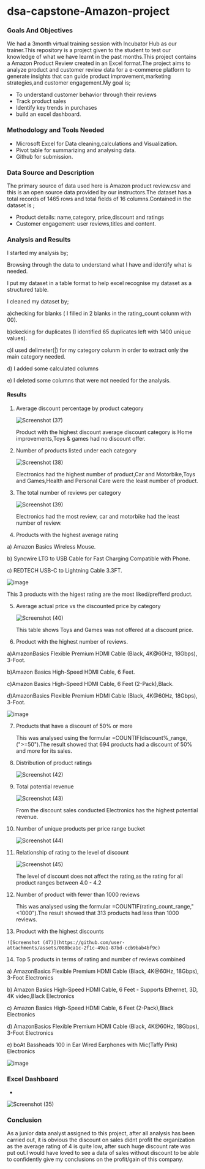 # dsa-capstone-Amazon-project
### Goals And Objectives
We had a 3month virtual training session with Incubator Hub as our trainer.This repository is a project given to the student to test our knowledge of what we have learnt in the past months.This project contains a Amazon Product Review created in an Excel format.The project aims to analyze product and customer review data for a e-commerce platform to generate insights that can guide product improvement,marketing strategies,and customer engagement.My goal is;
- To understand customer behavior through their reviews
- Track product sales
- Identify key trends in purchases
- build an excel dashboard.

### Methodology and Tools Needed
- Microsoft Excel for Data cleaning,calculations and Visualization.
- Pivot table for summarizing and analysing data.
- Github for submission.

### Data Source and Description
The primary source of data used here is Amazon product review.csv and this is an open source data provided by our instructors.The dataset has a total records of 1465 rows and total fields of 16 columns.Contained in the dataset is ;
- Product details: name,category, price,discount and ratings
- Customer engagement: user reviews,titles and content.

### Analysis and Results
I started my analysis by;

Browsing through the data to understand what I have and identify what is needed.

I put my dataset in a table format to help excel recognise my dataset as a structured table.

I cleaned my dataset by;

a)checking for blanks ( I filled in 2 blanks in the rating_count colunm with 00).

b)ckecking for duplicates (I identified 65 duplicates left with 1400 unique values).

c)I used delimeter(|) for my category colunm in order to extract only the main category needed.

d) I added some calculated columns

e) I deleted some columns that were not needed for the analysis.

#### Results
1) Average discount percentage by product category
   
    ![Screenshot (37)](https://github.com/user-attachments/assets/eca5cfc4-2f6c-4888-a487-b5ba04feb928)

   Product with the highest discount average discount category is Home improvements,Toys & games had no discount offer.

 2) Number of products listed under each category

     ![Screenshot (38)](https://github.com/user-attachments/assets/a6ecd65a-1ecd-4474-917a-259c7a414165)

    Electronics had the highest number of product,Car and Motorbike,Toys and Games,Health and Personal Care were the least number of product.

3) The total number of reviews per category

    ![Screenshot (39)](https://github.com/user-attachments/assets/e0706bdc-6529-4a54-b21a-810b8cdf1510)

    Electronics had the most review, car and motorbike had the least number of review.

4) Products with the highest  average rating

  a)	Amazon Basics Wireless Mouse.
   
  b)  Syncwire LTG to USB Cable for Fast Charging Compatible with Phone.
  
  c) REDTECH USB-C to Lightning Cable 3.3FT.

  ![image](https://github.com/user-attachments/assets/d2ecff6c-3b5d-4370-ae50-5320031e404e)

   This 3 products with the higest rating are the most liked/prefferd product.

5) Average actual price vs the discounted price by category

   ![Screenshot (40)](https://github.com/user-attachments/assets/db3aca34-ebc5-45c2-9f38-503747f38297)

    This table shows Toys and Games was not offered at a discount price.

6) Product with the highest number of reviews.
     
 a)AmazonBasics Flexible Premium HDMI Cable (Black, 4K@60Hz, 18Gbps), 3-Foot.		  

 b)Amazon Basics High-Speed HDMI Cable, 6 Feet. 

 c)Amazon Basics High-Speed HDMI Cable, 6 Feet (2-Pack),Black.

 d)AmazonBasics Flexible Premium HDMI Cable (Black, 4K@60Hz, 18Gbps), 3-Foot.	

![image](https://github.com/user-attachments/assets/96ebcd83-69d3-402b-a43a-285b4dc7fbd4)

7) Products that have a discount of 50% or more

   This was analysed using the formular =COUNTIF(discount%_range,(">=50").The result showed that 694 products had a discount of 50% and more for its sales.

8) Distribution of product ratings

   ![Screenshot (42)](https://github.com/user-attachments/assets/6986f4dd-95c5-4249-b509-001a447e8f9b)

9) Total potential revenue

    ![Screenshot (43)](https://github.com/user-attachments/assets/c1911c28-6588-44ea-a53d-00f06152cc72)

   From the discount sales conducted Electronics has the highest potential revenue.

10) Number of unique products per price range bucket

    ![Screenshot (44)](https://github.com/user-attachments/assets/2ed7cf9b-8e93-4027-a1ea-91ef6646f3f6)

11) Relationship of rating to the level of discount

     ![Screenshot (45)](https://github.com/user-attachments/assets/9c2973cd-7324-4cef-97fd-eb2ac1c7acaa)

     The level of discount does not affect the rating,as the rating for all product ranges between 4.0 - 4.2

12) Number of product with fewer than 1000 reviews

    This was analysed using the formular =COUNTIF(rating_count_range,"<1000").The result showed that 313 products had less than 1000 reviews.
  
13)  Product with the highest discounts

    ![Screenshot (47)](https://github.com/user-attachments/assets/088bca1c-2f1c-49a1-87bd-ccb9bab4bf9c)

14) Top 5 products in terms of rating and number of reviews combined

a) AmazonBasics Flexible Premium HDMI Cable (Black, 4K@60Hz, 18Gbps), 3-Foot	Electronics	 

b) Amazon Basics High-Speed HDMI Cable, 6 Feet - Supports Ethernet, 3D, 4K video,Black	Electronics	 

c) Amazon Basics High-Speed HDMI Cable, 6 Feet (2-Pack),Black	Electronics	

d) AmazonBasics Flexible Premium HDMI Cable (Black, 4K@60Hz, 18Gbps), 3-Foot	Electronics	

e) boAt Bassheads 100 in Ear Wired Earphones with Mic(Taffy Pink)	Electronics	

![image](https://github.com/user-attachments/assets/ae5f9f47-b6e0-47d8-9d14-d068cee8370e)


### Excel Dashboard
- 																
![Screenshot (35)](https://github.com/user-attachments/assets/5189bca6-8cc2-4408-9e3b-f4aee6d43deb)
															
### Conclusion

As a junior data analyst assigned to this project, after all analysis has been carried out, it is obvious the discount on sales didnt profit the organization as the average rating of 4 is quite low, after such huge discount rate was put out.I would have loved to see a data of sales without discount to be able to confidently give my conclusions on the profit/gain of this company.
																
																
																
																
																




